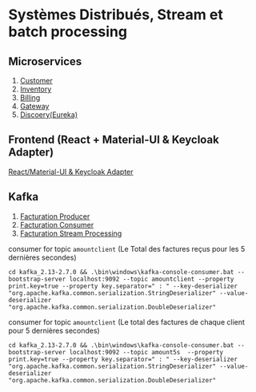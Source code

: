 # Systèmes Distribués, Stream et batch processing

## Microservices

1.  [Customer](https://github.com/ennbou/microservices/tree/main/customer-service)
2.  [Inventory](https://github.com/ennbou/microservices/tree/main/inventory-service)
3.  [Billing](https://github.com/ennbou/microservices/tree/main/billing-service)
4.  [Gateway](https://github.com/ennbou/microservices/tree/main/gateway-service)
5.  [Discoery(Eureka)](https://github.com/ennbou/microservices/tree/main/discovery-service)

## Frontend (React + Material-UI & Keycloak Adapter)

[React/Material-UI & Keycloak Adapter](https://github.com/ennbou/systemes-distribues/tree/main/frontend)

## Kafka

1. [Facturation Producer](https://github.com/ennbou/systemes-distribues/tree/main/factures-kafka)
2. [Facturation Consumer](https://github.com/ennbou/systemes-distribues/tree/main/factures-consumer)
3. [Facturation Stream Processing](https://github.com/ennbou/systemes-distribues/tree/main/kafka-stream-processing)

consumer for topic `amountclient` (Le Total des factures reçus pour les 5 dernières secondes)
```
cd kafka_2.13-2.7.0 && .\bin\windows\kafka-console-consumer.bat --bootstrap-server localhost:9092 --topic amountclient --property print.key=true --property key.separator=" : " --key-deserializer "org.apache.kafka.common.serialization.StringDeserializer" --value-deserializer "org.apache.kafka.common.serialization.DoubleDeserializer"
```

consumer for topic `amountclient` (Le total des factures de chaque client  pour 5 dernières secondes)
```
cd kafka_2.13-2.7.0 && .\bin\windows\kafka-console-consumer.bat --bootstrap-server localhost:9092 --topic amount5s  --property print.key=true --property key.separator=" : " --key-deserializer "org.apache.kafka.common.serialization.StringDeserializer" --value-deserializer "org.apache.kafka.common.serialization.DoubleDeserializer"
```
